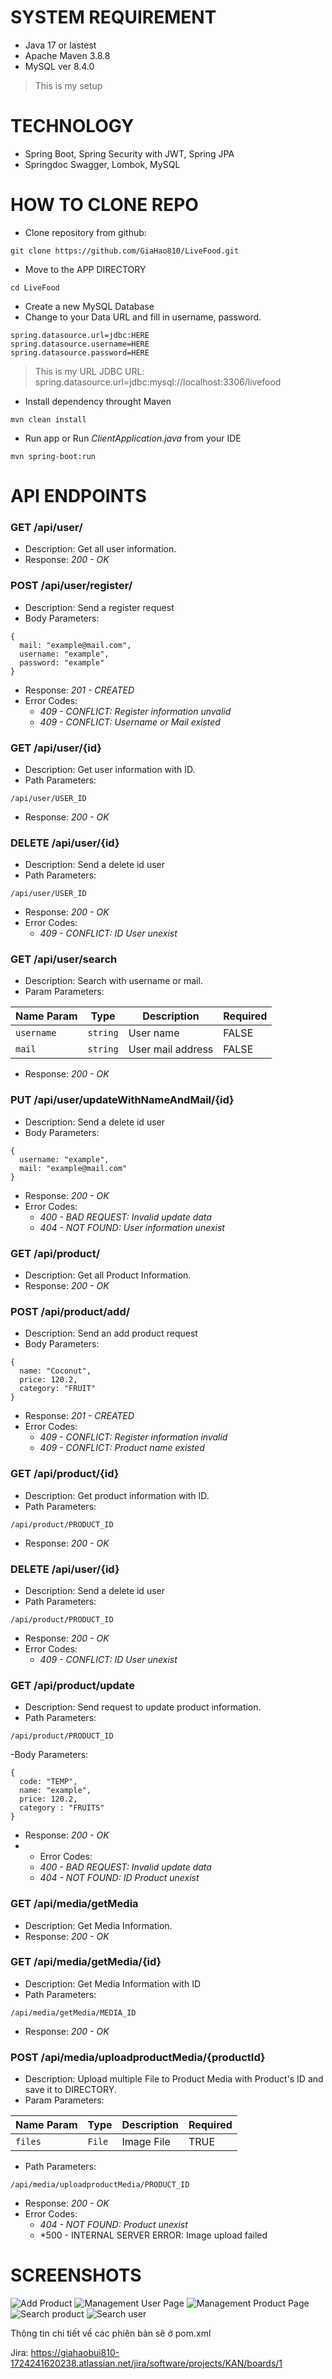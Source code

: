 # SYSTEM REQUIREMENT
- Java 17 or lastest
- Apache Maven 3.8.8
- MySQL ver 8.4.0
> This is my setup

# TECHNOLOGY
- Spring Boot, Spring Security with JWT, Spring JPA
- Springdoc Swagger, Lombok, MySQL
# HOW TO CLONE REPO
- Clone repository from github:
```
git clone https://github.com/GiaHao810/LiveFood.git
```
- Move to the APP DIRECTORY
```
cd LiveFood
```
- Create a new MySQL Database
- Change to your Data URL and fill in username, password.

```
spring.datasource.url=jdbc:HERE
spring.datasource.username=HERE 
spring.datasource.password=HERE
```
> This is my URL JDBC URL: spring.datasource.url=jdbc:mysql://localhost:3306/livefood
- Install dependency throught Maven
```
mvn clean install
```
- Run app or Run *ClientApplication.java* from your IDE
```
mvn spring-boot:run
```
# API ENDPOINTS
### GET /api/user/
- Description: Get all user information.
- Response: *200 - OK*

### POST /api/user/register/
- Description: Send a register request
- Body Parameters:
```
{
  mail: "example@mail.com",
  username: "example",
  password: "example"
}
```
- Response: *201 - CREATED*
- Error Codes:
  - *409 - CONFLICT: Register information unvalid*
  - *409 - CONFLICT: Username or Mail existed*

### GET /api/user/{id}
- Description: Get user information with ID.
- Path Parameters:
```
/api/user/USER_ID
```
- Response: *200 - OK*

### DELETE /api/user/{id}
- Description: Send a delete id user
- Path Parameters:
```
/api/user/USER_ID
```
- Response: *200 - OK*
- Error Codes:
  - *409 - CONFLICT: ID User unexist*

### GET /api/user/search
- Description: Search with username or mail.
- Param Parameters:

| **Name Param**| **Type**  | **Description**   | **Required**   |
|---------------|-----------|-------------------|----------------|
| `username`    | `string`  | User name         | FALSE          |
| `mail`        | `string`  | User mail address | FALSE          |
- Response: *200 - OK*

### PUT /api/user/updateWithNameAndMail/{id}
- Description: Send a delete id user
- Body Parameters:
```
{
  username: "example",
  mail: "example@mail.com"
}
```
- Response: *200 - OK*
- Error Codes:
  - *400 - BAD REQUEST: Invalid update data*
  - *404 - NOT FOUND: User information unexist*
 
### GET /api/product/
- Description: Get all Product Information.
- Response: *200 - OK*

### POST /api/product/add/
- Description: Send an add product request
- Body Parameters:
```
{
  name: "Coconut",
  price: 120.2,
  category: "FRUIT"
}
```
- Response: *201 - CREATED*
- Error Codes:
  - *409 - CONFLICT: Register information invalid*
  - *409 - CONFLICT: Product name existed*

### GET /api/product/{id}
- Description: Get product information with ID.
- Path Parameters:
```
/api/product/PRODUCT_ID
```
- Response: *200 - OK*

### DELETE /api/user/{id}
- Description: Send a delete id user
- Path Parameters:
```
/api/product/PRODUCT_ID
```
- Response: *200 - OK*
- Error Codes:
  - *409 - CONFLICT: ID User unexist*

### GET /api/product/update
- Description: Send request to update product information.
- Path Parameters:
```
/api/product/PRODUCT_ID
```
-Body Parameters:
```
{
  code: "TEMP",
  name: "example",
  price: 120.2,
  category : "FRUITS"
}
```
- Response: *200 - OK*
- - Error Codes:
  - *400 - BAD REQUEST: Invalid update data*
  - *404 - NOT FOUND: ID Product unexist*

### GET /api/media/getMedia
- Description: Get Media Information.
- Response: *200 - OK*

### GET /api/media/getMedia/{id}
- Description: Get Media Information with ID
- Path Parameters:
```
/api/media/getMedia/MEDIA_ID
```
- Response: *200 - OK*

### POST /api/media/uploadproductMedia/{productId}
- Description: Upload multiple File to Product Media with Product's ID and save it to DIRECTORY.
- Param Parameters:

| **Name Param**| **Type**  | **Description**   | **Required**   |
|---------------|-----------|-------------------|----------------|
| `files`       | `File`    | Image File        | TRUE           |

- Path Parameters:
```
/api/media/uploadproductMedia/PRODUCT_ID
```
- Response: *200 - OK*
- Error Codes:
  - *404 - NOT FOUND: Product unexist*
  - *500 - INTERNAL SERVER ERROR: Image upload failed

# SCREENSHOTS
![Add Product](https://github.com/user-attachments/assets/93fe3131-cc08-40ba-80f9-065c81a2a972)
![Management User Page](https://github.com/user-attachments/assets/591061ca-1b74-4d0d-87f9-53f1e7adc61c)
![Management Product Page](https://github.com/user-attachments/assets/75f5952c-9936-4478-af55-40b915075fa3)
![Search product](https://github.com/user-attachments/assets/cba82446-f3ef-4d3a-b38e-c3155c434818)
![Search user](https://github.com/user-attachments/assets/44a7b6e4-14f8-49ef-88cc-611998408a4c)

Thông tin chi tiết về các phiên bản sẽ ở pom.xml

Jira: https://giahaobui810-1724241620238.atlassian.net/jira/software/projects/KAN/boards/1
